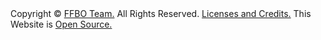 <nav class="navbar navbar-expand-md">
    <div class="navbar-collapse collapse order-1 order-md-0 dual-collapse2">
    <p style="margin: 0px;">Copyright © <a  target="_blank" rel="noopener noreferrer" href="http://www.fruitflybrain.org/#/get-involved">FFBO Team.</a> All Rights Reserved. <a  target="_blank" rel="noopener noreferrer" href="http://www.fruitflybrain.org/#/posts/licenses"> Licenses and Credits.</a> This Website is
<a  target="_blank" rel="noopener noreferrer" href="https://github.com/flybrainlab/flybrainlabweb">Open Source.</a> </p>
    </div>
    <div class="navbar-nav mr-auto">
        <a  target="_blank" rel="noopener noreferrer" href="https://twitter.com/FlyBrainObs"><i class="fa fa-twitter" aria-hidden="true"></i></a>
        <a  target="_blank" rel="noopener noreferrer" href="https://github.com/flybrainLab/"><i class="fa fa-github" aria-hidden="true"></i></a>
    </div>
</nav>



